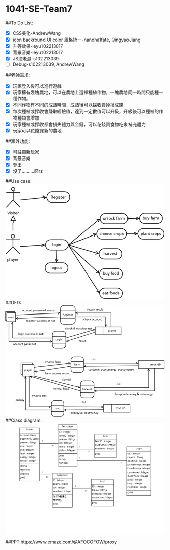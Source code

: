 # 1041-SE-Team7

##To Do List:

- [x] CSS美化-AndrewWang
- [x] icon backround UI color 風格統一-nanoha1fate, QingyaoJiang
- [x] 升等效果-leyu102213017
- [x] 背景音樂-leyu102213017
- [x] JS洨老濕-s102213039
- [ ] Debug-s102213039, AndrewWang
 
##老師需求:

- [x] 玩家登入後可以進行遊戲
- [x] 玩家擁有幾塊農地，可以在農地上選擇種植作物，一塊農地同一時間只能種一種作物。
- [x] 不同作物有不同的成熟時間，成熟後可以採收賣掉換成錢
- [x] 每次種植或採收會賺取經驗值，達到一定數值可以升級，升級後可以種植的作物種類會增加
- [x] 玩家種植或採收都會損失體力與金錢，可以花錢買食物吃來補充體力
- [x] 玩家可以花錢買新的農地

##額外功能:

- [x] 可註冊新玩家
- [x] 背景音樂
- [x] 登出
- [x] 沒了..........囧rz

##Use case:
![GitHub Logo](https://github.com/NCNU-OpenSource/1041-SE-Team7/blob/master/schedule-report/final/usecase.png)<br>
##DFD:
![GitHub Logo](https://github.com/NCNU-OpenSource/1041-SE-Team7/blob/master/schedule-report/final/DFD.png)<br>
##Class diagram:
![GitHub Logo](https://github.com/NCNU-OpenSource/1041-SE-Team7/blob/master/schedule-report/final/ClassDiagram.png)<br>

##PPT:https://www.emaze.com/@AFOCOFOW/proxy
